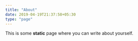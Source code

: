 ```yaml
---
title: "About"
date: 2019-04-19T21:37:58+05:30
type: "page"
---
```


This is some **static** page where you can write about yourself.
